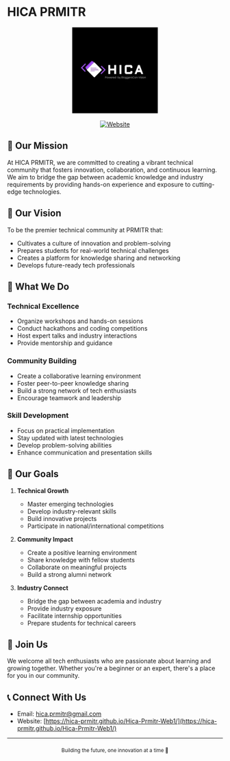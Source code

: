 # HICA PRMITR

<div align="center">
  <img src="public/images/Hica_logo.webp" alt="HICA PRMITR Logo" width="200"/>
  
  [![Website](https://img.shields.io/badge/Website-Live-green)](https://hica-prmitr.github.io/Hica-Prmitr-Web1/)
</div>

## 🎯 Our Mission

At HICA PRMITR, we are committed to creating a vibrant technical community that fosters innovation, collaboration, and continuous learning. We aim to bridge the gap between academic knowledge and industry requirements by providing hands-on experience and exposure to cutting-edge technologies.

## 🌟 Our Vision

To be the premier technical community at PRMITR that:
- Cultivates a culture of innovation and problem-solving
- Prepares students for real-world technical challenges
- Creates a platform for knowledge sharing and networking
- Develops future-ready tech professionals

## 🚀 What We Do

### Technical Excellence
- Organize workshops and hands-on sessions
- Conduct hackathons and coding competitions
- Host expert talks and industry interactions
- Provide mentorship and guidance

### Community Building
- Create a collaborative learning environment
- Foster peer-to-peer knowledge sharing
- Build a strong network of tech enthusiasts
- Encourage teamwork and leadership

### Skill Development
- Focus on practical implementation
- Stay updated with latest technologies
- Develop problem-solving abilities
- Enhance communication and presentation skills

## 🎯 Our Goals

1. **Technical Growth**
   - Master emerging technologies
   - Develop industry-relevant skills
   - Build innovative projects
   - Participate in national/international competitions

2. **Community Impact**
   - Create a positive learning environment
   - Share knowledge with fellow students
   - Collaborate on meaningful projects
   - Build a strong alumni network

3. **Industry Connect**
   - Bridge the gap between academia and industry
   - Provide industry exposure
   - Facilitate internship opportunities
   - Prepare students for technical careers

## 🤝 Join Us

We welcome all tech enthusiasts who are passionate about learning and growing together. Whether you're a beginner or an expert, there's a place for you in our community.

## 📞 Connect With Us

- Email: [hica.prmitr@gmail.com](mailto:hica.prmitr@gmail.com)
- Website: [https://hica-prmitr.github.io/Hica-Prmitr-Web1/](https://hica-prmitr.github.io/Hica-Prmitr-Web1/)

---

<div align="center">
  <sub>Building the future, one innovation at a time 🚀</sub>
</div>

